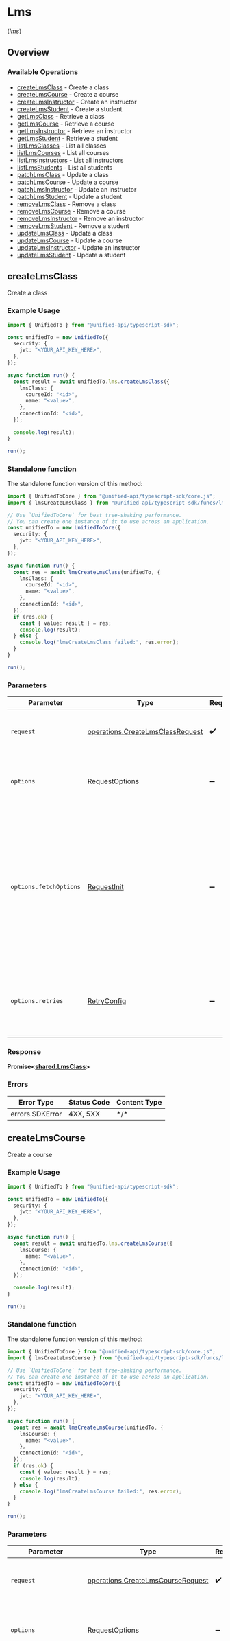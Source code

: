 # Lms
(*lms*)

## Overview

### Available Operations

* [createLmsClass](#createlmsclass) - Create a class
* [createLmsCourse](#createlmscourse) - Create a course
* [createLmsInstructor](#createlmsinstructor) - Create an instructor
* [createLmsStudent](#createlmsstudent) - Create a student
* [getLmsClass](#getlmsclass) - Retrieve a class
* [getLmsCourse](#getlmscourse) - Retrieve a course
* [getLmsInstructor](#getlmsinstructor) - Retrieve an instructor
* [getLmsStudent](#getlmsstudent) - Retrieve a student
* [listLmsClasses](#listlmsclasses) - List all classes
* [listLmsCourses](#listlmscourses) - List all courses
* [listLmsInstructors](#listlmsinstructors) - List all instructors
* [listLmsStudents](#listlmsstudents) - List all students
* [patchLmsClass](#patchlmsclass) - Update a class
* [patchLmsCourse](#patchlmscourse) - Update a course
* [patchLmsInstructor](#patchlmsinstructor) - Update an instructor
* [patchLmsStudent](#patchlmsstudent) - Update a student
* [removeLmsClass](#removelmsclass) - Remove a class
* [removeLmsCourse](#removelmscourse) - Remove a course
* [removeLmsInstructor](#removelmsinstructor) - Remove an instructor
* [removeLmsStudent](#removelmsstudent) - Remove a student
* [updateLmsClass](#updatelmsclass) - Update a class
* [updateLmsCourse](#updatelmscourse) - Update a course
* [updateLmsInstructor](#updatelmsinstructor) - Update an instructor
* [updateLmsStudent](#updatelmsstudent) - Update a student

## createLmsClass

Create a class

### Example Usage

<!-- UsageSnippet language="typescript" operationID="createLmsClass" method="post" path="/lms/{connection_id}/class" -->
```typescript
import { UnifiedTo } from "@unified-api/typescript-sdk";

const unifiedTo = new UnifiedTo({
  security: {
    jwt: "<YOUR_API_KEY_HERE>",
  },
});

async function run() {
  const result = await unifiedTo.lms.createLmsClass({
    lmsClass: {
      courseId: "<id>",
      name: "<value>",
    },
    connectionId: "<id>",
  });

  console.log(result);
}

run();
```

### Standalone function

The standalone function version of this method:

```typescript
import { UnifiedToCore } from "@unified-api/typescript-sdk/core.js";
import { lmsCreateLmsClass } from "@unified-api/typescript-sdk/funcs/lmsCreateLmsClass.js";

// Use `UnifiedToCore` for best tree-shaking performance.
// You can create one instance of it to use across an application.
const unifiedTo = new UnifiedToCore({
  security: {
    jwt: "<YOUR_API_KEY_HERE>",
  },
});

async function run() {
  const res = await lmsCreateLmsClass(unifiedTo, {
    lmsClass: {
      courseId: "<id>",
      name: "<value>",
    },
    connectionId: "<id>",
  });
  if (res.ok) {
    const { value: result } = res;
    console.log(result);
  } else {
    console.log("lmsCreateLmsClass failed:", res.error);
  }
}

run();
```

### Parameters

| Parameter                                                                                                                                                                      | Type                                                                                                                                                                           | Required                                                                                                                                                                       | Description                                                                                                                                                                    |
| ------------------------------------------------------------------------------------------------------------------------------------------------------------------------------ | ------------------------------------------------------------------------------------------------------------------------------------------------------------------------------ | ------------------------------------------------------------------------------------------------------------------------------------------------------------------------------ | ------------------------------------------------------------------------------------------------------------------------------------------------------------------------------ |
| `request`                                                                                                                                                                      | [operations.CreateLmsClassRequest](../../sdk/models/operations/createlmsclassrequest.md)                                                                                       | :heavy_check_mark:                                                                                                                                                             | The request object to use for the request.                                                                                                                                     |
| `options`                                                                                                                                                                      | RequestOptions                                                                                                                                                                 | :heavy_minus_sign:                                                                                                                                                             | Used to set various options for making HTTP requests.                                                                                                                          |
| `options.fetchOptions`                                                                                                                                                         | [RequestInit](https://developer.mozilla.org/en-US/docs/Web/API/Request/Request#options)                                                                                        | :heavy_minus_sign:                                                                                                                                                             | Options that are passed to the underlying HTTP request. This can be used to inject extra headers for examples. All `Request` options, except `method` and `body`, are allowed. |
| `options.retries`                                                                                                                                                              | [RetryConfig](../../lib/utils/retryconfig.md)                                                                                                                                  | :heavy_minus_sign:                                                                                                                                                             | Enables retrying HTTP requests under certain failure conditions.                                                                                                               |

### Response

**Promise\<[shared.LmsClass](../../sdk/models/shared/lmsclass.md)\>**

### Errors

| Error Type      | Status Code     | Content Type    |
| --------------- | --------------- | --------------- |
| errors.SDKError | 4XX, 5XX        | \*/\*           |

## createLmsCourse

Create a course

### Example Usage

<!-- UsageSnippet language="typescript" operationID="createLmsCourse" method="post" path="/lms/{connection_id}/course" -->
```typescript
import { UnifiedTo } from "@unified-api/typescript-sdk";

const unifiedTo = new UnifiedTo({
  security: {
    jwt: "<YOUR_API_KEY_HERE>",
  },
});

async function run() {
  const result = await unifiedTo.lms.createLmsCourse({
    lmsCourse: {
      name: "<value>",
    },
    connectionId: "<id>",
  });

  console.log(result);
}

run();
```

### Standalone function

The standalone function version of this method:

```typescript
import { UnifiedToCore } from "@unified-api/typescript-sdk/core.js";
import { lmsCreateLmsCourse } from "@unified-api/typescript-sdk/funcs/lmsCreateLmsCourse.js";

// Use `UnifiedToCore` for best tree-shaking performance.
// You can create one instance of it to use across an application.
const unifiedTo = new UnifiedToCore({
  security: {
    jwt: "<YOUR_API_KEY_HERE>",
  },
});

async function run() {
  const res = await lmsCreateLmsCourse(unifiedTo, {
    lmsCourse: {
      name: "<value>",
    },
    connectionId: "<id>",
  });
  if (res.ok) {
    const { value: result } = res;
    console.log(result);
  } else {
    console.log("lmsCreateLmsCourse failed:", res.error);
  }
}

run();
```

### Parameters

| Parameter                                                                                                                                                                      | Type                                                                                                                                                                           | Required                                                                                                                                                                       | Description                                                                                                                                                                    |
| ------------------------------------------------------------------------------------------------------------------------------------------------------------------------------ | ------------------------------------------------------------------------------------------------------------------------------------------------------------------------------ | ------------------------------------------------------------------------------------------------------------------------------------------------------------------------------ | ------------------------------------------------------------------------------------------------------------------------------------------------------------------------------ |
| `request`                                                                                                                                                                      | [operations.CreateLmsCourseRequest](../../sdk/models/operations/createlmscourserequest.md)                                                                                     | :heavy_check_mark:                                                                                                                                                             | The request object to use for the request.                                                                                                                                     |
| `options`                                                                                                                                                                      | RequestOptions                                                                                                                                                                 | :heavy_minus_sign:                                                                                                                                                             | Used to set various options for making HTTP requests.                                                                                                                          |
| `options.fetchOptions`                                                                                                                                                         | [RequestInit](https://developer.mozilla.org/en-US/docs/Web/API/Request/Request#options)                                                                                        | :heavy_minus_sign:                                                                                                                                                             | Options that are passed to the underlying HTTP request. This can be used to inject extra headers for examples. All `Request` options, except `method` and `body`, are allowed. |
| `options.retries`                                                                                                                                                              | [RetryConfig](../../lib/utils/retryconfig.md)                                                                                                                                  | :heavy_minus_sign:                                                                                                                                                             | Enables retrying HTTP requests under certain failure conditions.                                                                                                               |

### Response

**Promise\<[shared.LmsCourse](../../sdk/models/shared/lmscourse.md)\>**

### Errors

| Error Type      | Status Code     | Content Type    |
| --------------- | --------------- | --------------- |
| errors.SDKError | 4XX, 5XX        | \*/\*           |

## createLmsInstructor

Create an instructor

### Example Usage

<!-- UsageSnippet language="typescript" operationID="createLmsInstructor" method="post" path="/lms/{connection_id}/instructor" -->
```typescript
import { UnifiedTo } from "@unified-api/typescript-sdk";

const unifiedTo = new UnifiedTo({
  security: {
    jwt: "<YOUR_API_KEY_HERE>",
  },
});

async function run() {
  const result = await unifiedTo.lms.createLmsInstructor({
    lmsInstructor: {},
    connectionId: "<id>",
  });

  console.log(result);
}

run();
```

### Standalone function

The standalone function version of this method:

```typescript
import { UnifiedToCore } from "@unified-api/typescript-sdk/core.js";
import { lmsCreateLmsInstructor } from "@unified-api/typescript-sdk/funcs/lmsCreateLmsInstructor.js";

// Use `UnifiedToCore` for best tree-shaking performance.
// You can create one instance of it to use across an application.
const unifiedTo = new UnifiedToCore({
  security: {
    jwt: "<YOUR_API_KEY_HERE>",
  },
});

async function run() {
  const res = await lmsCreateLmsInstructor(unifiedTo, {
    lmsInstructor: {},
    connectionId: "<id>",
  });
  if (res.ok) {
    const { value: result } = res;
    console.log(result);
  } else {
    console.log("lmsCreateLmsInstructor failed:", res.error);
  }
}

run();
```

### Parameters

| Parameter                                                                                                                                                                      | Type                                                                                                                                                                           | Required                                                                                                                                                                       | Description                                                                                                                                                                    |
| ------------------------------------------------------------------------------------------------------------------------------------------------------------------------------ | ------------------------------------------------------------------------------------------------------------------------------------------------------------------------------ | ------------------------------------------------------------------------------------------------------------------------------------------------------------------------------ | ------------------------------------------------------------------------------------------------------------------------------------------------------------------------------ |
| `request`                                                                                                                                                                      | [operations.CreateLmsInstructorRequest](../../sdk/models/operations/createlmsinstructorrequest.md)                                                                             | :heavy_check_mark:                                                                                                                                                             | The request object to use for the request.                                                                                                                                     |
| `options`                                                                                                                                                                      | RequestOptions                                                                                                                                                                 | :heavy_minus_sign:                                                                                                                                                             | Used to set various options for making HTTP requests.                                                                                                                          |
| `options.fetchOptions`                                                                                                                                                         | [RequestInit](https://developer.mozilla.org/en-US/docs/Web/API/Request/Request#options)                                                                                        | :heavy_minus_sign:                                                                                                                                                             | Options that are passed to the underlying HTTP request. This can be used to inject extra headers for examples. All `Request` options, except `method` and `body`, are allowed. |
| `options.retries`                                                                                                                                                              | [RetryConfig](../../lib/utils/retryconfig.md)                                                                                                                                  | :heavy_minus_sign:                                                                                                                                                             | Enables retrying HTTP requests under certain failure conditions.                                                                                                               |

### Response

**Promise\<[shared.LmsInstructor](../../sdk/models/shared/lmsinstructor.md)\>**

### Errors

| Error Type      | Status Code     | Content Type    |
| --------------- | --------------- | --------------- |
| errors.SDKError | 4XX, 5XX        | \*/\*           |

## createLmsStudent

Create a student

### Example Usage

<!-- UsageSnippet language="typescript" operationID="createLmsStudent" method="post" path="/lms/{connection_id}/student" -->
```typescript
import { UnifiedTo } from "@unified-api/typescript-sdk";

const unifiedTo = new UnifiedTo({
  security: {
    jwt: "<YOUR_API_KEY_HERE>",
  },
});

async function run() {
  const result = await unifiedTo.lms.createLmsStudent({
    lmsStudent: {},
    connectionId: "<id>",
  });

  console.log(result);
}

run();
```

### Standalone function

The standalone function version of this method:

```typescript
import { UnifiedToCore } from "@unified-api/typescript-sdk/core.js";
import { lmsCreateLmsStudent } from "@unified-api/typescript-sdk/funcs/lmsCreateLmsStudent.js";

// Use `UnifiedToCore` for best tree-shaking performance.
// You can create one instance of it to use across an application.
const unifiedTo = new UnifiedToCore({
  security: {
    jwt: "<YOUR_API_KEY_HERE>",
  },
});

async function run() {
  const res = await lmsCreateLmsStudent(unifiedTo, {
    lmsStudent: {},
    connectionId: "<id>",
  });
  if (res.ok) {
    const { value: result } = res;
    console.log(result);
  } else {
    console.log("lmsCreateLmsStudent failed:", res.error);
  }
}

run();
```

### Parameters

| Parameter                                                                                                                                                                      | Type                                                                                                                                                                           | Required                                                                                                                                                                       | Description                                                                                                                                                                    |
| ------------------------------------------------------------------------------------------------------------------------------------------------------------------------------ | ------------------------------------------------------------------------------------------------------------------------------------------------------------------------------ | ------------------------------------------------------------------------------------------------------------------------------------------------------------------------------ | ------------------------------------------------------------------------------------------------------------------------------------------------------------------------------ |
| `request`                                                                                                                                                                      | [operations.CreateLmsStudentRequest](../../sdk/models/operations/createlmsstudentrequest.md)                                                                                   | :heavy_check_mark:                                                                                                                                                             | The request object to use for the request.                                                                                                                                     |
| `options`                                                                                                                                                                      | RequestOptions                                                                                                                                                                 | :heavy_minus_sign:                                                                                                                                                             | Used to set various options for making HTTP requests.                                                                                                                          |
| `options.fetchOptions`                                                                                                                                                         | [RequestInit](https://developer.mozilla.org/en-US/docs/Web/API/Request/Request#options)                                                                                        | :heavy_minus_sign:                                                                                                                                                             | Options that are passed to the underlying HTTP request. This can be used to inject extra headers for examples. All `Request` options, except `method` and `body`, are allowed. |
| `options.retries`                                                                                                                                                              | [RetryConfig](../../lib/utils/retryconfig.md)                                                                                                                                  | :heavy_minus_sign:                                                                                                                                                             | Enables retrying HTTP requests under certain failure conditions.                                                                                                               |

### Response

**Promise\<[shared.LmsStudent](../../sdk/models/shared/lmsstudent.md)\>**

### Errors

| Error Type      | Status Code     | Content Type    |
| --------------- | --------------- | --------------- |
| errors.SDKError | 4XX, 5XX        | \*/\*           |

## getLmsClass

Retrieve a class

### Example Usage

<!-- UsageSnippet language="typescript" operationID="getLmsClass" method="get" path="/lms/{connection_id}/class/{id}" -->
```typescript
import { UnifiedTo } from "@unified-api/typescript-sdk";

const unifiedTo = new UnifiedTo({
  security: {
    jwt: "<YOUR_API_KEY_HERE>",
  },
});

async function run() {
  const result = await unifiedTo.lms.getLmsClass({
    connectionId: "<id>",
    id: "<id>",
  });

  console.log(result);
}

run();
```

### Standalone function

The standalone function version of this method:

```typescript
import { UnifiedToCore } from "@unified-api/typescript-sdk/core.js";
import { lmsGetLmsClass } from "@unified-api/typescript-sdk/funcs/lmsGetLmsClass.js";

// Use `UnifiedToCore` for best tree-shaking performance.
// You can create one instance of it to use across an application.
const unifiedTo = new UnifiedToCore({
  security: {
    jwt: "<YOUR_API_KEY_HERE>",
  },
});

async function run() {
  const res = await lmsGetLmsClass(unifiedTo, {
    connectionId: "<id>",
    id: "<id>",
  });
  if (res.ok) {
    const { value: result } = res;
    console.log(result);
  } else {
    console.log("lmsGetLmsClass failed:", res.error);
  }
}

run();
```

### Parameters

| Parameter                                                                                                                                                                      | Type                                                                                                                                                                           | Required                                                                                                                                                                       | Description                                                                                                                                                                    |
| ------------------------------------------------------------------------------------------------------------------------------------------------------------------------------ | ------------------------------------------------------------------------------------------------------------------------------------------------------------------------------ | ------------------------------------------------------------------------------------------------------------------------------------------------------------------------------ | ------------------------------------------------------------------------------------------------------------------------------------------------------------------------------ |
| `request`                                                                                                                                                                      | [operations.GetLmsClassRequest](../../sdk/models/operations/getlmsclassrequest.md)                                                                                             | :heavy_check_mark:                                                                                                                                                             | The request object to use for the request.                                                                                                                                     |
| `options`                                                                                                                                                                      | RequestOptions                                                                                                                                                                 | :heavy_minus_sign:                                                                                                                                                             | Used to set various options for making HTTP requests.                                                                                                                          |
| `options.fetchOptions`                                                                                                                                                         | [RequestInit](https://developer.mozilla.org/en-US/docs/Web/API/Request/Request#options)                                                                                        | :heavy_minus_sign:                                                                                                                                                             | Options that are passed to the underlying HTTP request. This can be used to inject extra headers for examples. All `Request` options, except `method` and `body`, are allowed. |
| `options.retries`                                                                                                                                                              | [RetryConfig](../../lib/utils/retryconfig.md)                                                                                                                                  | :heavy_minus_sign:                                                                                                                                                             | Enables retrying HTTP requests under certain failure conditions.                                                                                                               |

### Response

**Promise\<[shared.LmsClass](../../sdk/models/shared/lmsclass.md)\>**

### Errors

| Error Type      | Status Code     | Content Type    |
| --------------- | --------------- | --------------- |
| errors.SDKError | 4XX, 5XX        | \*/\*           |

## getLmsCourse

Retrieve a course

### Example Usage

<!-- UsageSnippet language="typescript" operationID="getLmsCourse" method="get" path="/lms/{connection_id}/course/{id}" -->
```typescript
import { UnifiedTo } from "@unified-api/typescript-sdk";

const unifiedTo = new UnifiedTo({
  security: {
    jwt: "<YOUR_API_KEY_HERE>",
  },
});

async function run() {
  const result = await unifiedTo.lms.getLmsCourse({
    connectionId: "<id>",
    id: "<id>",
  });

  console.log(result);
}

run();
```

### Standalone function

The standalone function version of this method:

```typescript
import { UnifiedToCore } from "@unified-api/typescript-sdk/core.js";
import { lmsGetLmsCourse } from "@unified-api/typescript-sdk/funcs/lmsGetLmsCourse.js";

// Use `UnifiedToCore` for best tree-shaking performance.
// You can create one instance of it to use across an application.
const unifiedTo = new UnifiedToCore({
  security: {
    jwt: "<YOUR_API_KEY_HERE>",
  },
});

async function run() {
  const res = await lmsGetLmsCourse(unifiedTo, {
    connectionId: "<id>",
    id: "<id>",
  });
  if (res.ok) {
    const { value: result } = res;
    console.log(result);
  } else {
    console.log("lmsGetLmsCourse failed:", res.error);
  }
}

run();
```

### Parameters

| Parameter                                                                                                                                                                      | Type                                                                                                                                                                           | Required                                                                                                                                                                       | Description                                                                                                                                                                    |
| ------------------------------------------------------------------------------------------------------------------------------------------------------------------------------ | ------------------------------------------------------------------------------------------------------------------------------------------------------------------------------ | ------------------------------------------------------------------------------------------------------------------------------------------------------------------------------ | ------------------------------------------------------------------------------------------------------------------------------------------------------------------------------ |
| `request`                                                                                                                                                                      | [operations.GetLmsCourseRequest](../../sdk/models/operations/getlmscourserequest.md)                                                                                           | :heavy_check_mark:                                                                                                                                                             | The request object to use for the request.                                                                                                                                     |
| `options`                                                                                                                                                                      | RequestOptions                                                                                                                                                                 | :heavy_minus_sign:                                                                                                                                                             | Used to set various options for making HTTP requests.                                                                                                                          |
| `options.fetchOptions`                                                                                                                                                         | [RequestInit](https://developer.mozilla.org/en-US/docs/Web/API/Request/Request#options)                                                                                        | :heavy_minus_sign:                                                                                                                                                             | Options that are passed to the underlying HTTP request. This can be used to inject extra headers for examples. All `Request` options, except `method` and `body`, are allowed. |
| `options.retries`                                                                                                                                                              | [RetryConfig](../../lib/utils/retryconfig.md)                                                                                                                                  | :heavy_minus_sign:                                                                                                                                                             | Enables retrying HTTP requests under certain failure conditions.                                                                                                               |

### Response

**Promise\<[shared.LmsCourse](../../sdk/models/shared/lmscourse.md)\>**

### Errors

| Error Type      | Status Code     | Content Type    |
| --------------- | --------------- | --------------- |
| errors.SDKError | 4XX, 5XX        | \*/\*           |

## getLmsInstructor

Retrieve an instructor

### Example Usage

<!-- UsageSnippet language="typescript" operationID="getLmsInstructor" method="get" path="/lms/{connection_id}/instructor/{id}" -->
```typescript
import { UnifiedTo } from "@unified-api/typescript-sdk";

const unifiedTo = new UnifiedTo({
  security: {
    jwt: "<YOUR_API_KEY_HERE>",
  },
});

async function run() {
  const result = await unifiedTo.lms.getLmsInstructor({
    connectionId: "<id>",
    id: "<id>",
  });

  console.log(result);
}

run();
```

### Standalone function

The standalone function version of this method:

```typescript
import { UnifiedToCore } from "@unified-api/typescript-sdk/core.js";
import { lmsGetLmsInstructor } from "@unified-api/typescript-sdk/funcs/lmsGetLmsInstructor.js";

// Use `UnifiedToCore` for best tree-shaking performance.
// You can create one instance of it to use across an application.
const unifiedTo = new UnifiedToCore({
  security: {
    jwt: "<YOUR_API_KEY_HERE>",
  },
});

async function run() {
  const res = await lmsGetLmsInstructor(unifiedTo, {
    connectionId: "<id>",
    id: "<id>",
  });
  if (res.ok) {
    const { value: result } = res;
    console.log(result);
  } else {
    console.log("lmsGetLmsInstructor failed:", res.error);
  }
}

run();
```

### Parameters

| Parameter                                                                                                                                                                      | Type                                                                                                                                                                           | Required                                                                                                                                                                       | Description                                                                                                                                                                    |
| ------------------------------------------------------------------------------------------------------------------------------------------------------------------------------ | ------------------------------------------------------------------------------------------------------------------------------------------------------------------------------ | ------------------------------------------------------------------------------------------------------------------------------------------------------------------------------ | ------------------------------------------------------------------------------------------------------------------------------------------------------------------------------ |
| `request`                                                                                                                                                                      | [operations.GetLmsInstructorRequest](../../sdk/models/operations/getlmsinstructorrequest.md)                                                                                   | :heavy_check_mark:                                                                                                                                                             | The request object to use for the request.                                                                                                                                     |
| `options`                                                                                                                                                                      | RequestOptions                                                                                                                                                                 | :heavy_minus_sign:                                                                                                                                                             | Used to set various options for making HTTP requests.                                                                                                                          |
| `options.fetchOptions`                                                                                                                                                         | [RequestInit](https://developer.mozilla.org/en-US/docs/Web/API/Request/Request#options)                                                                                        | :heavy_minus_sign:                                                                                                                                                             | Options that are passed to the underlying HTTP request. This can be used to inject extra headers for examples. All `Request` options, except `method` and `body`, are allowed. |
| `options.retries`                                                                                                                                                              | [RetryConfig](../../lib/utils/retryconfig.md)                                                                                                                                  | :heavy_minus_sign:                                                                                                                                                             | Enables retrying HTTP requests under certain failure conditions.                                                                                                               |

### Response

**Promise\<[shared.LmsInstructor](../../sdk/models/shared/lmsinstructor.md)\>**

### Errors

| Error Type      | Status Code     | Content Type    |
| --------------- | --------------- | --------------- |
| errors.SDKError | 4XX, 5XX        | \*/\*           |

## getLmsStudent

Retrieve a student

### Example Usage

<!-- UsageSnippet language="typescript" operationID="getLmsStudent" method="get" path="/lms/{connection_id}/student/{id}" -->
```typescript
import { UnifiedTo } from "@unified-api/typescript-sdk";

const unifiedTo = new UnifiedTo({
  security: {
    jwt: "<YOUR_API_KEY_HERE>",
  },
});

async function run() {
  const result = await unifiedTo.lms.getLmsStudent({
    connectionId: "<id>",
    id: "<id>",
  });

  console.log(result);
}

run();
```

### Standalone function

The standalone function version of this method:

```typescript
import { UnifiedToCore } from "@unified-api/typescript-sdk/core.js";
import { lmsGetLmsStudent } from "@unified-api/typescript-sdk/funcs/lmsGetLmsStudent.js";

// Use `UnifiedToCore` for best tree-shaking performance.
// You can create one instance of it to use across an application.
const unifiedTo = new UnifiedToCore({
  security: {
    jwt: "<YOUR_API_KEY_HERE>",
  },
});

async function run() {
  const res = await lmsGetLmsStudent(unifiedTo, {
    connectionId: "<id>",
    id: "<id>",
  });
  if (res.ok) {
    const { value: result } = res;
    console.log(result);
  } else {
    console.log("lmsGetLmsStudent failed:", res.error);
  }
}

run();
```

### Parameters

| Parameter                                                                                                                                                                      | Type                                                                                                                                                                           | Required                                                                                                                                                                       | Description                                                                                                                                                                    |
| ------------------------------------------------------------------------------------------------------------------------------------------------------------------------------ | ------------------------------------------------------------------------------------------------------------------------------------------------------------------------------ | ------------------------------------------------------------------------------------------------------------------------------------------------------------------------------ | ------------------------------------------------------------------------------------------------------------------------------------------------------------------------------ |
| `request`                                                                                                                                                                      | [operations.GetLmsStudentRequest](../../sdk/models/operations/getlmsstudentrequest.md)                                                                                         | :heavy_check_mark:                                                                                                                                                             | The request object to use for the request.                                                                                                                                     |
| `options`                                                                                                                                                                      | RequestOptions                                                                                                                                                                 | :heavy_minus_sign:                                                                                                                                                             | Used to set various options for making HTTP requests.                                                                                                                          |
| `options.fetchOptions`                                                                                                                                                         | [RequestInit](https://developer.mozilla.org/en-US/docs/Web/API/Request/Request#options)                                                                                        | :heavy_minus_sign:                                                                                                                                                             | Options that are passed to the underlying HTTP request. This can be used to inject extra headers for examples. All `Request` options, except `method` and `body`, are allowed. |
| `options.retries`                                                                                                                                                              | [RetryConfig](../../lib/utils/retryconfig.md)                                                                                                                                  | :heavy_minus_sign:                                                                                                                                                             | Enables retrying HTTP requests under certain failure conditions.                                                                                                               |

### Response

**Promise\<[shared.LmsStudent](../../sdk/models/shared/lmsstudent.md)\>**

### Errors

| Error Type      | Status Code     | Content Type    |
| --------------- | --------------- | --------------- |
| errors.SDKError | 4XX, 5XX        | \*/\*           |

## listLmsClasses

List all classes

### Example Usage

<!-- UsageSnippet language="typescript" operationID="listLmsClasses" method="get" path="/lms/{connection_id}/class" -->
```typescript
import { UnifiedTo } from "@unified-api/typescript-sdk";

const unifiedTo = new UnifiedTo({
  security: {
    jwt: "<YOUR_API_KEY_HERE>",
  },
});

async function run() {
  const result = await unifiedTo.lms.listLmsClasses({
    connectionId: "<id>",
  });

  console.log(result);
}

run();
```

### Standalone function

The standalone function version of this method:

```typescript
import { UnifiedToCore } from "@unified-api/typescript-sdk/core.js";
import { lmsListLmsClasses } from "@unified-api/typescript-sdk/funcs/lmsListLmsClasses.js";

// Use `UnifiedToCore` for best tree-shaking performance.
// You can create one instance of it to use across an application.
const unifiedTo = new UnifiedToCore({
  security: {
    jwt: "<YOUR_API_KEY_HERE>",
  },
});

async function run() {
  const res = await lmsListLmsClasses(unifiedTo, {
    connectionId: "<id>",
  });
  if (res.ok) {
    const { value: result } = res;
    console.log(result);
  } else {
    console.log("lmsListLmsClasses failed:", res.error);
  }
}

run();
```

### Parameters

| Parameter                                                                                                                                                                      | Type                                                                                                                                                                           | Required                                                                                                                                                                       | Description                                                                                                                                                                    |
| ------------------------------------------------------------------------------------------------------------------------------------------------------------------------------ | ------------------------------------------------------------------------------------------------------------------------------------------------------------------------------ | ------------------------------------------------------------------------------------------------------------------------------------------------------------------------------ | ------------------------------------------------------------------------------------------------------------------------------------------------------------------------------ |
| `request`                                                                                                                                                                      | [operations.ListLmsClassesRequest](../../sdk/models/operations/listlmsclassesrequest.md)                                                                                       | :heavy_check_mark:                                                                                                                                                             | The request object to use for the request.                                                                                                                                     |
| `options`                                                                                                                                                                      | RequestOptions                                                                                                                                                                 | :heavy_minus_sign:                                                                                                                                                             | Used to set various options for making HTTP requests.                                                                                                                          |
| `options.fetchOptions`                                                                                                                                                         | [RequestInit](https://developer.mozilla.org/en-US/docs/Web/API/Request/Request#options)                                                                                        | :heavy_minus_sign:                                                                                                                                                             | Options that are passed to the underlying HTTP request. This can be used to inject extra headers for examples. All `Request` options, except `method` and `body`, are allowed. |
| `options.retries`                                                                                                                                                              | [RetryConfig](../../lib/utils/retryconfig.md)                                                                                                                                  | :heavy_minus_sign:                                                                                                                                                             | Enables retrying HTTP requests under certain failure conditions.                                                                                                               |

### Response

**Promise\<[shared.LmsClass[]](../../models/.md)\>**

### Errors

| Error Type      | Status Code     | Content Type    |
| --------------- | --------------- | --------------- |
| errors.SDKError | 4XX, 5XX        | \*/\*           |

## listLmsCourses

List all courses

### Example Usage

<!-- UsageSnippet language="typescript" operationID="listLmsCourses" method="get" path="/lms/{connection_id}/course" -->
```typescript
import { UnifiedTo } from "@unified-api/typescript-sdk";

const unifiedTo = new UnifiedTo({
  security: {
    jwt: "<YOUR_API_KEY_HERE>",
  },
});

async function run() {
  const result = await unifiedTo.lms.listLmsCourses({
    connectionId: "<id>",
  });

  console.log(result);
}

run();
```

### Standalone function

The standalone function version of this method:

```typescript
import { UnifiedToCore } from "@unified-api/typescript-sdk/core.js";
import { lmsListLmsCourses } from "@unified-api/typescript-sdk/funcs/lmsListLmsCourses.js";

// Use `UnifiedToCore` for best tree-shaking performance.
// You can create one instance of it to use across an application.
const unifiedTo = new UnifiedToCore({
  security: {
    jwt: "<YOUR_API_KEY_HERE>",
  },
});

async function run() {
  const res = await lmsListLmsCourses(unifiedTo, {
    connectionId: "<id>",
  });
  if (res.ok) {
    const { value: result } = res;
    console.log(result);
  } else {
    console.log("lmsListLmsCourses failed:", res.error);
  }
}

run();
```

### Parameters

| Parameter                                                                                                                                                                      | Type                                                                                                                                                                           | Required                                                                                                                                                                       | Description                                                                                                                                                                    |
| ------------------------------------------------------------------------------------------------------------------------------------------------------------------------------ | ------------------------------------------------------------------------------------------------------------------------------------------------------------------------------ | ------------------------------------------------------------------------------------------------------------------------------------------------------------------------------ | ------------------------------------------------------------------------------------------------------------------------------------------------------------------------------ |
| `request`                                                                                                                                                                      | [operations.ListLmsCoursesRequest](../../sdk/models/operations/listlmscoursesrequest.md)                                                                                       | :heavy_check_mark:                                                                                                                                                             | The request object to use for the request.                                                                                                                                     |
| `options`                                                                                                                                                                      | RequestOptions                                                                                                                                                                 | :heavy_minus_sign:                                                                                                                                                             | Used to set various options for making HTTP requests.                                                                                                                          |
| `options.fetchOptions`                                                                                                                                                         | [RequestInit](https://developer.mozilla.org/en-US/docs/Web/API/Request/Request#options)                                                                                        | :heavy_minus_sign:                                                                                                                                                             | Options that are passed to the underlying HTTP request. This can be used to inject extra headers for examples. All `Request` options, except `method` and `body`, are allowed. |
| `options.retries`                                                                                                                                                              | [RetryConfig](../../lib/utils/retryconfig.md)                                                                                                                                  | :heavy_minus_sign:                                                                                                                                                             | Enables retrying HTTP requests under certain failure conditions.                                                                                                               |

### Response

**Promise\<[shared.LmsCourse[]](../../models/.md)\>**

### Errors

| Error Type      | Status Code     | Content Type    |
| --------------- | --------------- | --------------- |
| errors.SDKError | 4XX, 5XX        | \*/\*           |

## listLmsInstructors

List all instructors

### Example Usage

<!-- UsageSnippet language="typescript" operationID="listLmsInstructors" method="get" path="/lms/{connection_id}/instructor" -->
```typescript
import { UnifiedTo } from "@unified-api/typescript-sdk";

const unifiedTo = new UnifiedTo({
  security: {
    jwt: "<YOUR_API_KEY_HERE>",
  },
});

async function run() {
  const result = await unifiedTo.lms.listLmsInstructors({
    connectionId: "<id>",
  });

  console.log(result);
}

run();
```

### Standalone function

The standalone function version of this method:

```typescript
import { UnifiedToCore } from "@unified-api/typescript-sdk/core.js";
import { lmsListLmsInstructors } from "@unified-api/typescript-sdk/funcs/lmsListLmsInstructors.js";

// Use `UnifiedToCore` for best tree-shaking performance.
// You can create one instance of it to use across an application.
const unifiedTo = new UnifiedToCore({
  security: {
    jwt: "<YOUR_API_KEY_HERE>",
  },
});

async function run() {
  const res = await lmsListLmsInstructors(unifiedTo, {
    connectionId: "<id>",
  });
  if (res.ok) {
    const { value: result } = res;
    console.log(result);
  } else {
    console.log("lmsListLmsInstructors failed:", res.error);
  }
}

run();
```

### Parameters

| Parameter                                                                                                                                                                      | Type                                                                                                                                                                           | Required                                                                                                                                                                       | Description                                                                                                                                                                    |
| ------------------------------------------------------------------------------------------------------------------------------------------------------------------------------ | ------------------------------------------------------------------------------------------------------------------------------------------------------------------------------ | ------------------------------------------------------------------------------------------------------------------------------------------------------------------------------ | ------------------------------------------------------------------------------------------------------------------------------------------------------------------------------ |
| `request`                                                                                                                                                                      | [operations.ListLmsInstructorsRequest](../../sdk/models/operations/listlmsinstructorsrequest.md)                                                                               | :heavy_check_mark:                                                                                                                                                             | The request object to use for the request.                                                                                                                                     |
| `options`                                                                                                                                                                      | RequestOptions                                                                                                                                                                 | :heavy_minus_sign:                                                                                                                                                             | Used to set various options for making HTTP requests.                                                                                                                          |
| `options.fetchOptions`                                                                                                                                                         | [RequestInit](https://developer.mozilla.org/en-US/docs/Web/API/Request/Request#options)                                                                                        | :heavy_minus_sign:                                                                                                                                                             | Options that are passed to the underlying HTTP request. This can be used to inject extra headers for examples. All `Request` options, except `method` and `body`, are allowed. |
| `options.retries`                                                                                                                                                              | [RetryConfig](../../lib/utils/retryconfig.md)                                                                                                                                  | :heavy_minus_sign:                                                                                                                                                             | Enables retrying HTTP requests under certain failure conditions.                                                                                                               |

### Response

**Promise\<[shared.LmsInstructor[]](../../models/.md)\>**

### Errors

| Error Type      | Status Code     | Content Type    |
| --------------- | --------------- | --------------- |
| errors.SDKError | 4XX, 5XX        | \*/\*           |

## listLmsStudents

List all students

### Example Usage

<!-- UsageSnippet language="typescript" operationID="listLmsStudents" method="get" path="/lms/{connection_id}/student" -->
```typescript
import { UnifiedTo } from "@unified-api/typescript-sdk";

const unifiedTo = new UnifiedTo({
  security: {
    jwt: "<YOUR_API_KEY_HERE>",
  },
});

async function run() {
  const result = await unifiedTo.lms.listLmsStudents({
    connectionId: "<id>",
  });

  console.log(result);
}

run();
```

### Standalone function

The standalone function version of this method:

```typescript
import { UnifiedToCore } from "@unified-api/typescript-sdk/core.js";
import { lmsListLmsStudents } from "@unified-api/typescript-sdk/funcs/lmsListLmsStudents.js";

// Use `UnifiedToCore` for best tree-shaking performance.
// You can create one instance of it to use across an application.
const unifiedTo = new UnifiedToCore({
  security: {
    jwt: "<YOUR_API_KEY_HERE>",
  },
});

async function run() {
  const res = await lmsListLmsStudents(unifiedTo, {
    connectionId: "<id>",
  });
  if (res.ok) {
    const { value: result } = res;
    console.log(result);
  } else {
    console.log("lmsListLmsStudents failed:", res.error);
  }
}

run();
```

### Parameters

| Parameter                                                                                                                                                                      | Type                                                                                                                                                                           | Required                                                                                                                                                                       | Description                                                                                                                                                                    |
| ------------------------------------------------------------------------------------------------------------------------------------------------------------------------------ | ------------------------------------------------------------------------------------------------------------------------------------------------------------------------------ | ------------------------------------------------------------------------------------------------------------------------------------------------------------------------------ | ------------------------------------------------------------------------------------------------------------------------------------------------------------------------------ |
| `request`                                                                                                                                                                      | [operations.ListLmsStudentsRequest](../../sdk/models/operations/listlmsstudentsrequest.md)                                                                                     | :heavy_check_mark:                                                                                                                                                             | The request object to use for the request.                                                                                                                                     |
| `options`                                                                                                                                                                      | RequestOptions                                                                                                                                                                 | :heavy_minus_sign:                                                                                                                                                             | Used to set various options for making HTTP requests.                                                                                                                          |
| `options.fetchOptions`                                                                                                                                                         | [RequestInit](https://developer.mozilla.org/en-US/docs/Web/API/Request/Request#options)                                                                                        | :heavy_minus_sign:                                                                                                                                                             | Options that are passed to the underlying HTTP request. This can be used to inject extra headers for examples. All `Request` options, except `method` and `body`, are allowed. |
| `options.retries`                                                                                                                                                              | [RetryConfig](../../lib/utils/retryconfig.md)                                                                                                                                  | :heavy_minus_sign:                                                                                                                                                             | Enables retrying HTTP requests under certain failure conditions.                                                                                                               |

### Response

**Promise\<[shared.LmsStudent[]](../../models/.md)\>**

### Errors

| Error Type      | Status Code     | Content Type    |
| --------------- | --------------- | --------------- |
| errors.SDKError | 4XX, 5XX        | \*/\*           |

## patchLmsClass

Update a class

### Example Usage

<!-- UsageSnippet language="typescript" operationID="patchLmsClass" method="patch" path="/lms/{connection_id}/class/{id}" -->
```typescript
import { UnifiedTo } from "@unified-api/typescript-sdk";

const unifiedTo = new UnifiedTo({
  security: {
    jwt: "<YOUR_API_KEY_HERE>",
  },
});

async function run() {
  const result = await unifiedTo.lms.patchLmsClass({
    lmsClass: {
      courseId: "<id>",
      name: "<value>",
    },
    connectionId: "<id>",
    id: "<id>",
  });

  console.log(result);
}

run();
```

### Standalone function

The standalone function version of this method:

```typescript
import { UnifiedToCore } from "@unified-api/typescript-sdk/core.js";
import { lmsPatchLmsClass } from "@unified-api/typescript-sdk/funcs/lmsPatchLmsClass.js";

// Use `UnifiedToCore` for best tree-shaking performance.
// You can create one instance of it to use across an application.
const unifiedTo = new UnifiedToCore({
  security: {
    jwt: "<YOUR_API_KEY_HERE>",
  },
});

async function run() {
  const res = await lmsPatchLmsClass(unifiedTo, {
    lmsClass: {
      courseId: "<id>",
      name: "<value>",
    },
    connectionId: "<id>",
    id: "<id>",
  });
  if (res.ok) {
    const { value: result } = res;
    console.log(result);
  } else {
    console.log("lmsPatchLmsClass failed:", res.error);
  }
}

run();
```

### Parameters

| Parameter                                                                                                                                                                      | Type                                                                                                                                                                           | Required                                                                                                                                                                       | Description                                                                                                                                                                    |
| ------------------------------------------------------------------------------------------------------------------------------------------------------------------------------ | ------------------------------------------------------------------------------------------------------------------------------------------------------------------------------ | ------------------------------------------------------------------------------------------------------------------------------------------------------------------------------ | ------------------------------------------------------------------------------------------------------------------------------------------------------------------------------ |
| `request`                                                                                                                                                                      | [operations.PatchLmsClassRequest](../../sdk/models/operations/patchlmsclassrequest.md)                                                                                         | :heavy_check_mark:                                                                                                                                                             | The request object to use for the request.                                                                                                                                     |
| `options`                                                                                                                                                                      | RequestOptions                                                                                                                                                                 | :heavy_minus_sign:                                                                                                                                                             | Used to set various options for making HTTP requests.                                                                                                                          |
| `options.fetchOptions`                                                                                                                                                         | [RequestInit](https://developer.mozilla.org/en-US/docs/Web/API/Request/Request#options)                                                                                        | :heavy_minus_sign:                                                                                                                                                             | Options that are passed to the underlying HTTP request. This can be used to inject extra headers for examples. All `Request` options, except `method` and `body`, are allowed. |
| `options.retries`                                                                                                                                                              | [RetryConfig](../../lib/utils/retryconfig.md)                                                                                                                                  | :heavy_minus_sign:                                                                                                                                                             | Enables retrying HTTP requests under certain failure conditions.                                                                                                               |

### Response

**Promise\<[shared.LmsClass](../../sdk/models/shared/lmsclass.md)\>**

### Errors

| Error Type      | Status Code     | Content Type    |
| --------------- | --------------- | --------------- |
| errors.SDKError | 4XX, 5XX        | \*/\*           |

## patchLmsCourse

Update a course

### Example Usage

<!-- UsageSnippet language="typescript" operationID="patchLmsCourse" method="patch" path="/lms/{connection_id}/course/{id}" -->
```typescript
import { UnifiedTo } from "@unified-api/typescript-sdk";

const unifiedTo = new UnifiedTo({
  security: {
    jwt: "<YOUR_API_KEY_HERE>",
  },
});

async function run() {
  const result = await unifiedTo.lms.patchLmsCourse({
    lmsCourse: {
      name: "<value>",
    },
    connectionId: "<id>",
    id: "<id>",
  });

  console.log(result);
}

run();
```

### Standalone function

The standalone function version of this method:

```typescript
import { UnifiedToCore } from "@unified-api/typescript-sdk/core.js";
import { lmsPatchLmsCourse } from "@unified-api/typescript-sdk/funcs/lmsPatchLmsCourse.js";

// Use `UnifiedToCore` for best tree-shaking performance.
// You can create one instance of it to use across an application.
const unifiedTo = new UnifiedToCore({
  security: {
    jwt: "<YOUR_API_KEY_HERE>",
  },
});

async function run() {
  const res = await lmsPatchLmsCourse(unifiedTo, {
    lmsCourse: {
      name: "<value>",
    },
    connectionId: "<id>",
    id: "<id>",
  });
  if (res.ok) {
    const { value: result } = res;
    console.log(result);
  } else {
    console.log("lmsPatchLmsCourse failed:", res.error);
  }
}

run();
```

### Parameters

| Parameter                                                                                                                                                                      | Type                                                                                                                                                                           | Required                                                                                                                                                                       | Description                                                                                                                                                                    |
| ------------------------------------------------------------------------------------------------------------------------------------------------------------------------------ | ------------------------------------------------------------------------------------------------------------------------------------------------------------------------------ | ------------------------------------------------------------------------------------------------------------------------------------------------------------------------------ | ------------------------------------------------------------------------------------------------------------------------------------------------------------------------------ |
| `request`                                                                                                                                                                      | [operations.PatchLmsCourseRequest](../../sdk/models/operations/patchlmscourserequest.md)                                                                                       | :heavy_check_mark:                                                                                                                                                             | The request object to use for the request.                                                                                                                                     |
| `options`                                                                                                                                                                      | RequestOptions                                                                                                                                                                 | :heavy_minus_sign:                                                                                                                                                             | Used to set various options for making HTTP requests.                                                                                                                          |
| `options.fetchOptions`                                                                                                                                                         | [RequestInit](https://developer.mozilla.org/en-US/docs/Web/API/Request/Request#options)                                                                                        | :heavy_minus_sign:                                                                                                                                                             | Options that are passed to the underlying HTTP request. This can be used to inject extra headers for examples. All `Request` options, except `method` and `body`, are allowed. |
| `options.retries`                                                                                                                                                              | [RetryConfig](../../lib/utils/retryconfig.md)                                                                                                                                  | :heavy_minus_sign:                                                                                                                                                             | Enables retrying HTTP requests under certain failure conditions.                                                                                                               |

### Response

**Promise\<[shared.LmsCourse](../../sdk/models/shared/lmscourse.md)\>**

### Errors

| Error Type      | Status Code     | Content Type    |
| --------------- | --------------- | --------------- |
| errors.SDKError | 4XX, 5XX        | \*/\*           |

## patchLmsInstructor

Update an instructor

### Example Usage

<!-- UsageSnippet language="typescript" operationID="patchLmsInstructor" method="patch" path="/lms/{connection_id}/instructor/{id}" -->
```typescript
import { UnifiedTo } from "@unified-api/typescript-sdk";

const unifiedTo = new UnifiedTo({
  security: {
    jwt: "<YOUR_API_KEY_HERE>",
  },
});

async function run() {
  const result = await unifiedTo.lms.patchLmsInstructor({
    lmsInstructor: {},
    connectionId: "<id>",
    id: "<id>",
  });

  console.log(result);
}

run();
```

### Standalone function

The standalone function version of this method:

```typescript
import { UnifiedToCore } from "@unified-api/typescript-sdk/core.js";
import { lmsPatchLmsInstructor } from "@unified-api/typescript-sdk/funcs/lmsPatchLmsInstructor.js";

// Use `UnifiedToCore` for best tree-shaking performance.
// You can create one instance of it to use across an application.
const unifiedTo = new UnifiedToCore({
  security: {
    jwt: "<YOUR_API_KEY_HERE>",
  },
});

async function run() {
  const res = await lmsPatchLmsInstructor(unifiedTo, {
    lmsInstructor: {},
    connectionId: "<id>",
    id: "<id>",
  });
  if (res.ok) {
    const { value: result } = res;
    console.log(result);
  } else {
    console.log("lmsPatchLmsInstructor failed:", res.error);
  }
}

run();
```

### Parameters

| Parameter                                                                                                                                                                      | Type                                                                                                                                                                           | Required                                                                                                                                                                       | Description                                                                                                                                                                    |
| ------------------------------------------------------------------------------------------------------------------------------------------------------------------------------ | ------------------------------------------------------------------------------------------------------------------------------------------------------------------------------ | ------------------------------------------------------------------------------------------------------------------------------------------------------------------------------ | ------------------------------------------------------------------------------------------------------------------------------------------------------------------------------ |
| `request`                                                                                                                                                                      | [operations.PatchLmsInstructorRequest](../../sdk/models/operations/patchlmsinstructorrequest.md)                                                                               | :heavy_check_mark:                                                                                                                                                             | The request object to use for the request.                                                                                                                                     |
| `options`                                                                                                                                                                      | RequestOptions                                                                                                                                                                 | :heavy_minus_sign:                                                                                                                                                             | Used to set various options for making HTTP requests.                                                                                                                          |
| `options.fetchOptions`                                                                                                                                                         | [RequestInit](https://developer.mozilla.org/en-US/docs/Web/API/Request/Request#options)                                                                                        | :heavy_minus_sign:                                                                                                                                                             | Options that are passed to the underlying HTTP request. This can be used to inject extra headers for examples. All `Request` options, except `method` and `body`, are allowed. |
| `options.retries`                                                                                                                                                              | [RetryConfig](../../lib/utils/retryconfig.md)                                                                                                                                  | :heavy_minus_sign:                                                                                                                                                             | Enables retrying HTTP requests under certain failure conditions.                                                                                                               |

### Response

**Promise\<[shared.LmsInstructor](../../sdk/models/shared/lmsinstructor.md)\>**

### Errors

| Error Type      | Status Code     | Content Type    |
| --------------- | --------------- | --------------- |
| errors.SDKError | 4XX, 5XX        | \*/\*           |

## patchLmsStudent

Update a student

### Example Usage

<!-- UsageSnippet language="typescript" operationID="patchLmsStudent" method="patch" path="/lms/{connection_id}/student/{id}" -->
```typescript
import { UnifiedTo } from "@unified-api/typescript-sdk";

const unifiedTo = new UnifiedTo({
  security: {
    jwt: "<YOUR_API_KEY_HERE>",
  },
});

async function run() {
  const result = await unifiedTo.lms.patchLmsStudent({
    lmsStudent: {},
    connectionId: "<id>",
    id: "<id>",
  });

  console.log(result);
}

run();
```

### Standalone function

The standalone function version of this method:

```typescript
import { UnifiedToCore } from "@unified-api/typescript-sdk/core.js";
import { lmsPatchLmsStudent } from "@unified-api/typescript-sdk/funcs/lmsPatchLmsStudent.js";

// Use `UnifiedToCore` for best tree-shaking performance.
// You can create one instance of it to use across an application.
const unifiedTo = new UnifiedToCore({
  security: {
    jwt: "<YOUR_API_KEY_HERE>",
  },
});

async function run() {
  const res = await lmsPatchLmsStudent(unifiedTo, {
    lmsStudent: {},
    connectionId: "<id>",
    id: "<id>",
  });
  if (res.ok) {
    const { value: result } = res;
    console.log(result);
  } else {
    console.log("lmsPatchLmsStudent failed:", res.error);
  }
}

run();
```

### Parameters

| Parameter                                                                                                                                                                      | Type                                                                                                                                                                           | Required                                                                                                                                                                       | Description                                                                                                                                                                    |
| ------------------------------------------------------------------------------------------------------------------------------------------------------------------------------ | ------------------------------------------------------------------------------------------------------------------------------------------------------------------------------ | ------------------------------------------------------------------------------------------------------------------------------------------------------------------------------ | ------------------------------------------------------------------------------------------------------------------------------------------------------------------------------ |
| `request`                                                                                                                                                                      | [operations.PatchLmsStudentRequest](../../sdk/models/operations/patchlmsstudentrequest.md)                                                                                     | :heavy_check_mark:                                                                                                                                                             | The request object to use for the request.                                                                                                                                     |
| `options`                                                                                                                                                                      | RequestOptions                                                                                                                                                                 | :heavy_minus_sign:                                                                                                                                                             | Used to set various options for making HTTP requests.                                                                                                                          |
| `options.fetchOptions`                                                                                                                                                         | [RequestInit](https://developer.mozilla.org/en-US/docs/Web/API/Request/Request#options)                                                                                        | :heavy_minus_sign:                                                                                                                                                             | Options that are passed to the underlying HTTP request. This can be used to inject extra headers for examples. All `Request` options, except `method` and `body`, are allowed. |
| `options.retries`                                                                                                                                                              | [RetryConfig](../../lib/utils/retryconfig.md)                                                                                                                                  | :heavy_minus_sign:                                                                                                                                                             | Enables retrying HTTP requests under certain failure conditions.                                                                                                               |

### Response

**Promise\<[shared.LmsStudent](../../sdk/models/shared/lmsstudent.md)\>**

### Errors

| Error Type      | Status Code     | Content Type    |
| --------------- | --------------- | --------------- |
| errors.SDKError | 4XX, 5XX        | \*/\*           |

## removeLmsClass

Remove a class

### Example Usage

<!-- UsageSnippet language="typescript" operationID="removeLmsClass" method="delete" path="/lms/{connection_id}/class/{id}" -->
```typescript
import { UnifiedTo } from "@unified-api/typescript-sdk";

const unifiedTo = new UnifiedTo({
  security: {
    jwt: "<YOUR_API_KEY_HERE>",
  },
});

async function run() {
  const result = await unifiedTo.lms.removeLmsClass({
    connectionId: "<id>",
    id: "<id>",
  });

  console.log(result);
}

run();
```

### Standalone function

The standalone function version of this method:

```typescript
import { UnifiedToCore } from "@unified-api/typescript-sdk/core.js";
import { lmsRemoveLmsClass } from "@unified-api/typescript-sdk/funcs/lmsRemoveLmsClass.js";

// Use `UnifiedToCore` for best tree-shaking performance.
// You can create one instance of it to use across an application.
const unifiedTo = new UnifiedToCore({
  security: {
    jwt: "<YOUR_API_KEY_HERE>",
  },
});

async function run() {
  const res = await lmsRemoveLmsClass(unifiedTo, {
    connectionId: "<id>",
    id: "<id>",
  });
  if (res.ok) {
    const { value: result } = res;
    console.log(result);
  } else {
    console.log("lmsRemoveLmsClass failed:", res.error);
  }
}

run();
```

### Parameters

| Parameter                                                                                                                                                                      | Type                                                                                                                                                                           | Required                                                                                                                                                                       | Description                                                                                                                                                                    |
| ------------------------------------------------------------------------------------------------------------------------------------------------------------------------------ | ------------------------------------------------------------------------------------------------------------------------------------------------------------------------------ | ------------------------------------------------------------------------------------------------------------------------------------------------------------------------------ | ------------------------------------------------------------------------------------------------------------------------------------------------------------------------------ |
| `request`                                                                                                                                                                      | [operations.RemoveLmsClassRequest](../../sdk/models/operations/removelmsclassrequest.md)                                                                                       | :heavy_check_mark:                                                                                                                                                             | The request object to use for the request.                                                                                                                                     |
| `options`                                                                                                                                                                      | RequestOptions                                                                                                                                                                 | :heavy_minus_sign:                                                                                                                                                             | Used to set various options for making HTTP requests.                                                                                                                          |
| `options.fetchOptions`                                                                                                                                                         | [RequestInit](https://developer.mozilla.org/en-US/docs/Web/API/Request/Request#options)                                                                                        | :heavy_minus_sign:                                                                                                                                                             | Options that are passed to the underlying HTTP request. This can be used to inject extra headers for examples. All `Request` options, except `method` and `body`, are allowed. |
| `options.retries`                                                                                                                                                              | [RetryConfig](../../lib/utils/retryconfig.md)                                                                                                                                  | :heavy_minus_sign:                                                                                                                                                             | Enables retrying HTTP requests under certain failure conditions.                                                                                                               |

### Response

**Promise\<[operations.RemoveLmsClassResponse](../../sdk/models/operations/removelmsclassresponse.md)\>**

### Errors

| Error Type      | Status Code     | Content Type    |
| --------------- | --------------- | --------------- |
| errors.SDKError | 4XX, 5XX        | \*/\*           |

## removeLmsCourse

Remove a course

### Example Usage

<!-- UsageSnippet language="typescript" operationID="removeLmsCourse" method="delete" path="/lms/{connection_id}/course/{id}" -->
```typescript
import { UnifiedTo } from "@unified-api/typescript-sdk";

const unifiedTo = new UnifiedTo({
  security: {
    jwt: "<YOUR_API_KEY_HERE>",
  },
});

async function run() {
  const result = await unifiedTo.lms.removeLmsCourse({
    connectionId: "<id>",
    id: "<id>",
  });

  console.log(result);
}

run();
```

### Standalone function

The standalone function version of this method:

```typescript
import { UnifiedToCore } from "@unified-api/typescript-sdk/core.js";
import { lmsRemoveLmsCourse } from "@unified-api/typescript-sdk/funcs/lmsRemoveLmsCourse.js";

// Use `UnifiedToCore` for best tree-shaking performance.
// You can create one instance of it to use across an application.
const unifiedTo = new UnifiedToCore({
  security: {
    jwt: "<YOUR_API_KEY_HERE>",
  },
});

async function run() {
  const res = await lmsRemoveLmsCourse(unifiedTo, {
    connectionId: "<id>",
    id: "<id>",
  });
  if (res.ok) {
    const { value: result } = res;
    console.log(result);
  } else {
    console.log("lmsRemoveLmsCourse failed:", res.error);
  }
}

run();
```

### Parameters

| Parameter                                                                                                                                                                      | Type                                                                                                                                                                           | Required                                                                                                                                                                       | Description                                                                                                                                                                    |
| ------------------------------------------------------------------------------------------------------------------------------------------------------------------------------ | ------------------------------------------------------------------------------------------------------------------------------------------------------------------------------ | ------------------------------------------------------------------------------------------------------------------------------------------------------------------------------ | ------------------------------------------------------------------------------------------------------------------------------------------------------------------------------ |
| `request`                                                                                                                                                                      | [operations.RemoveLmsCourseRequest](../../sdk/models/operations/removelmscourserequest.md)                                                                                     | :heavy_check_mark:                                                                                                                                                             | The request object to use for the request.                                                                                                                                     |
| `options`                                                                                                                                                                      | RequestOptions                                                                                                                                                                 | :heavy_minus_sign:                                                                                                                                                             | Used to set various options for making HTTP requests.                                                                                                                          |
| `options.fetchOptions`                                                                                                                                                         | [RequestInit](https://developer.mozilla.org/en-US/docs/Web/API/Request/Request#options)                                                                                        | :heavy_minus_sign:                                                                                                                                                             | Options that are passed to the underlying HTTP request. This can be used to inject extra headers for examples. All `Request` options, except `method` and `body`, are allowed. |
| `options.retries`                                                                                                                                                              | [RetryConfig](../../lib/utils/retryconfig.md)                                                                                                                                  | :heavy_minus_sign:                                                                                                                                                             | Enables retrying HTTP requests under certain failure conditions.                                                                                                               |

### Response

**Promise\<[operations.RemoveLmsCourseResponse](../../sdk/models/operations/removelmscourseresponse.md)\>**

### Errors

| Error Type      | Status Code     | Content Type    |
| --------------- | --------------- | --------------- |
| errors.SDKError | 4XX, 5XX        | \*/\*           |

## removeLmsInstructor

Remove an instructor

### Example Usage

<!-- UsageSnippet language="typescript" operationID="removeLmsInstructor" method="delete" path="/lms/{connection_id}/instructor/{id}" -->
```typescript
import { UnifiedTo } from "@unified-api/typescript-sdk";

const unifiedTo = new UnifiedTo({
  security: {
    jwt: "<YOUR_API_KEY_HERE>",
  },
});

async function run() {
  const result = await unifiedTo.lms.removeLmsInstructor({
    connectionId: "<id>",
    id: "<id>",
  });

  console.log(result);
}

run();
```

### Standalone function

The standalone function version of this method:

```typescript
import { UnifiedToCore } from "@unified-api/typescript-sdk/core.js";
import { lmsRemoveLmsInstructor } from "@unified-api/typescript-sdk/funcs/lmsRemoveLmsInstructor.js";

// Use `UnifiedToCore` for best tree-shaking performance.
// You can create one instance of it to use across an application.
const unifiedTo = new UnifiedToCore({
  security: {
    jwt: "<YOUR_API_KEY_HERE>",
  },
});

async function run() {
  const res = await lmsRemoveLmsInstructor(unifiedTo, {
    connectionId: "<id>",
    id: "<id>",
  });
  if (res.ok) {
    const { value: result } = res;
    console.log(result);
  } else {
    console.log("lmsRemoveLmsInstructor failed:", res.error);
  }
}

run();
```

### Parameters

| Parameter                                                                                                                                                                      | Type                                                                                                                                                                           | Required                                                                                                                                                                       | Description                                                                                                                                                                    |
| ------------------------------------------------------------------------------------------------------------------------------------------------------------------------------ | ------------------------------------------------------------------------------------------------------------------------------------------------------------------------------ | ------------------------------------------------------------------------------------------------------------------------------------------------------------------------------ | ------------------------------------------------------------------------------------------------------------------------------------------------------------------------------ |
| `request`                                                                                                                                                                      | [operations.RemoveLmsInstructorRequest](../../sdk/models/operations/removelmsinstructorrequest.md)                                                                             | :heavy_check_mark:                                                                                                                                                             | The request object to use for the request.                                                                                                                                     |
| `options`                                                                                                                                                                      | RequestOptions                                                                                                                                                                 | :heavy_minus_sign:                                                                                                                                                             | Used to set various options for making HTTP requests.                                                                                                                          |
| `options.fetchOptions`                                                                                                                                                         | [RequestInit](https://developer.mozilla.org/en-US/docs/Web/API/Request/Request#options)                                                                                        | :heavy_minus_sign:                                                                                                                                                             | Options that are passed to the underlying HTTP request. This can be used to inject extra headers for examples. All `Request` options, except `method` and `body`, are allowed. |
| `options.retries`                                                                                                                                                              | [RetryConfig](../../lib/utils/retryconfig.md)                                                                                                                                  | :heavy_minus_sign:                                                                                                                                                             | Enables retrying HTTP requests under certain failure conditions.                                                                                                               |

### Response

**Promise\<[operations.RemoveLmsInstructorResponse](../../sdk/models/operations/removelmsinstructorresponse.md)\>**

### Errors

| Error Type      | Status Code     | Content Type    |
| --------------- | --------------- | --------------- |
| errors.SDKError | 4XX, 5XX        | \*/\*           |

## removeLmsStudent

Remove a student

### Example Usage

<!-- UsageSnippet language="typescript" operationID="removeLmsStudent" method="delete" path="/lms/{connection_id}/student/{id}" -->
```typescript
import { UnifiedTo } from "@unified-api/typescript-sdk";

const unifiedTo = new UnifiedTo({
  security: {
    jwt: "<YOUR_API_KEY_HERE>",
  },
});

async function run() {
  const result = await unifiedTo.lms.removeLmsStudent({
    connectionId: "<id>",
    id: "<id>",
  });

  console.log(result);
}

run();
```

### Standalone function

The standalone function version of this method:

```typescript
import { UnifiedToCore } from "@unified-api/typescript-sdk/core.js";
import { lmsRemoveLmsStudent } from "@unified-api/typescript-sdk/funcs/lmsRemoveLmsStudent.js";

// Use `UnifiedToCore` for best tree-shaking performance.
// You can create one instance of it to use across an application.
const unifiedTo = new UnifiedToCore({
  security: {
    jwt: "<YOUR_API_KEY_HERE>",
  },
});

async function run() {
  const res = await lmsRemoveLmsStudent(unifiedTo, {
    connectionId: "<id>",
    id: "<id>",
  });
  if (res.ok) {
    const { value: result } = res;
    console.log(result);
  } else {
    console.log("lmsRemoveLmsStudent failed:", res.error);
  }
}

run();
```

### Parameters

| Parameter                                                                                                                                                                      | Type                                                                                                                                                                           | Required                                                                                                                                                                       | Description                                                                                                                                                                    |
| ------------------------------------------------------------------------------------------------------------------------------------------------------------------------------ | ------------------------------------------------------------------------------------------------------------------------------------------------------------------------------ | ------------------------------------------------------------------------------------------------------------------------------------------------------------------------------ | ------------------------------------------------------------------------------------------------------------------------------------------------------------------------------ |
| `request`                                                                                                                                                                      | [operations.RemoveLmsStudentRequest](../../sdk/models/operations/removelmsstudentrequest.md)                                                                                   | :heavy_check_mark:                                                                                                                                                             | The request object to use for the request.                                                                                                                                     |
| `options`                                                                                                                                                                      | RequestOptions                                                                                                                                                                 | :heavy_minus_sign:                                                                                                                                                             | Used to set various options for making HTTP requests.                                                                                                                          |
| `options.fetchOptions`                                                                                                                                                         | [RequestInit](https://developer.mozilla.org/en-US/docs/Web/API/Request/Request#options)                                                                                        | :heavy_minus_sign:                                                                                                                                                             | Options that are passed to the underlying HTTP request. This can be used to inject extra headers for examples. All `Request` options, except `method` and `body`, are allowed. |
| `options.retries`                                                                                                                                                              | [RetryConfig](../../lib/utils/retryconfig.md)                                                                                                                                  | :heavy_minus_sign:                                                                                                                                                             | Enables retrying HTTP requests under certain failure conditions.                                                                                                               |

### Response

**Promise\<[operations.RemoveLmsStudentResponse](../../sdk/models/operations/removelmsstudentresponse.md)\>**

### Errors

| Error Type      | Status Code     | Content Type    |
| --------------- | --------------- | --------------- |
| errors.SDKError | 4XX, 5XX        | \*/\*           |

## updateLmsClass

Update a class

### Example Usage

<!-- UsageSnippet language="typescript" operationID="updateLmsClass" method="put" path="/lms/{connection_id}/class/{id}" -->
```typescript
import { UnifiedTo } from "@unified-api/typescript-sdk";

const unifiedTo = new UnifiedTo({
  security: {
    jwt: "<YOUR_API_KEY_HERE>",
  },
});

async function run() {
  const result = await unifiedTo.lms.updateLmsClass({
    lmsClass: {
      courseId: "<id>",
      name: "<value>",
    },
    connectionId: "<id>",
    id: "<id>",
  });

  console.log(result);
}

run();
```

### Standalone function

The standalone function version of this method:

```typescript
import { UnifiedToCore } from "@unified-api/typescript-sdk/core.js";
import { lmsUpdateLmsClass } from "@unified-api/typescript-sdk/funcs/lmsUpdateLmsClass.js";

// Use `UnifiedToCore` for best tree-shaking performance.
// You can create one instance of it to use across an application.
const unifiedTo = new UnifiedToCore({
  security: {
    jwt: "<YOUR_API_KEY_HERE>",
  },
});

async function run() {
  const res = await lmsUpdateLmsClass(unifiedTo, {
    lmsClass: {
      courseId: "<id>",
      name: "<value>",
    },
    connectionId: "<id>",
    id: "<id>",
  });
  if (res.ok) {
    const { value: result } = res;
    console.log(result);
  } else {
    console.log("lmsUpdateLmsClass failed:", res.error);
  }
}

run();
```

### Parameters

| Parameter                                                                                                                                                                      | Type                                                                                                                                                                           | Required                                                                                                                                                                       | Description                                                                                                                                                                    |
| ------------------------------------------------------------------------------------------------------------------------------------------------------------------------------ | ------------------------------------------------------------------------------------------------------------------------------------------------------------------------------ | ------------------------------------------------------------------------------------------------------------------------------------------------------------------------------ | ------------------------------------------------------------------------------------------------------------------------------------------------------------------------------ |
| `request`                                                                                                                                                                      | [operations.UpdateLmsClassRequest](../../sdk/models/operations/updatelmsclassrequest.md)                                                                                       | :heavy_check_mark:                                                                                                                                                             | The request object to use for the request.                                                                                                                                     |
| `options`                                                                                                                                                                      | RequestOptions                                                                                                                                                                 | :heavy_minus_sign:                                                                                                                                                             | Used to set various options for making HTTP requests.                                                                                                                          |
| `options.fetchOptions`                                                                                                                                                         | [RequestInit](https://developer.mozilla.org/en-US/docs/Web/API/Request/Request#options)                                                                                        | :heavy_minus_sign:                                                                                                                                                             | Options that are passed to the underlying HTTP request. This can be used to inject extra headers for examples. All `Request` options, except `method` and `body`, are allowed. |
| `options.retries`                                                                                                                                                              | [RetryConfig](../../lib/utils/retryconfig.md)                                                                                                                                  | :heavy_minus_sign:                                                                                                                                                             | Enables retrying HTTP requests under certain failure conditions.                                                                                                               |

### Response

**Promise\<[shared.LmsClass](../../sdk/models/shared/lmsclass.md)\>**

### Errors

| Error Type      | Status Code     | Content Type    |
| --------------- | --------------- | --------------- |
| errors.SDKError | 4XX, 5XX        | \*/\*           |

## updateLmsCourse

Update a course

### Example Usage

<!-- UsageSnippet language="typescript" operationID="updateLmsCourse" method="put" path="/lms/{connection_id}/course/{id}" -->
```typescript
import { UnifiedTo } from "@unified-api/typescript-sdk";

const unifiedTo = new UnifiedTo({
  security: {
    jwt: "<YOUR_API_KEY_HERE>",
  },
});

async function run() {
  const result = await unifiedTo.lms.updateLmsCourse({
    lmsCourse: {
      name: "<value>",
    },
    connectionId: "<id>",
    id: "<id>",
  });

  console.log(result);
}

run();
```

### Standalone function

The standalone function version of this method:

```typescript
import { UnifiedToCore } from "@unified-api/typescript-sdk/core.js";
import { lmsUpdateLmsCourse } from "@unified-api/typescript-sdk/funcs/lmsUpdateLmsCourse.js";

// Use `UnifiedToCore` for best tree-shaking performance.
// You can create one instance of it to use across an application.
const unifiedTo = new UnifiedToCore({
  security: {
    jwt: "<YOUR_API_KEY_HERE>",
  },
});

async function run() {
  const res = await lmsUpdateLmsCourse(unifiedTo, {
    lmsCourse: {
      name: "<value>",
    },
    connectionId: "<id>",
    id: "<id>",
  });
  if (res.ok) {
    const { value: result } = res;
    console.log(result);
  } else {
    console.log("lmsUpdateLmsCourse failed:", res.error);
  }
}

run();
```

### Parameters

| Parameter                                                                                                                                                                      | Type                                                                                                                                                                           | Required                                                                                                                                                                       | Description                                                                                                                                                                    |
| ------------------------------------------------------------------------------------------------------------------------------------------------------------------------------ | ------------------------------------------------------------------------------------------------------------------------------------------------------------------------------ | ------------------------------------------------------------------------------------------------------------------------------------------------------------------------------ | ------------------------------------------------------------------------------------------------------------------------------------------------------------------------------ |
| `request`                                                                                                                                                                      | [operations.UpdateLmsCourseRequest](../../sdk/models/operations/updatelmscourserequest.md)                                                                                     | :heavy_check_mark:                                                                                                                                                             | The request object to use for the request.                                                                                                                                     |
| `options`                                                                                                                                                                      | RequestOptions                                                                                                                                                                 | :heavy_minus_sign:                                                                                                                                                             | Used to set various options for making HTTP requests.                                                                                                                          |
| `options.fetchOptions`                                                                                                                                                         | [RequestInit](https://developer.mozilla.org/en-US/docs/Web/API/Request/Request#options)                                                                                        | :heavy_minus_sign:                                                                                                                                                             | Options that are passed to the underlying HTTP request. This can be used to inject extra headers for examples. All `Request` options, except `method` and `body`, are allowed. |
| `options.retries`                                                                                                                                                              | [RetryConfig](../../lib/utils/retryconfig.md)                                                                                                                                  | :heavy_minus_sign:                                                                                                                                                             | Enables retrying HTTP requests under certain failure conditions.                                                                                                               |

### Response

**Promise\<[shared.LmsCourse](../../sdk/models/shared/lmscourse.md)\>**

### Errors

| Error Type      | Status Code     | Content Type    |
| --------------- | --------------- | --------------- |
| errors.SDKError | 4XX, 5XX        | \*/\*           |

## updateLmsInstructor

Update an instructor

### Example Usage

<!-- UsageSnippet language="typescript" operationID="updateLmsInstructor" method="put" path="/lms/{connection_id}/instructor/{id}" -->
```typescript
import { UnifiedTo } from "@unified-api/typescript-sdk";

const unifiedTo = new UnifiedTo({
  security: {
    jwt: "<YOUR_API_KEY_HERE>",
  },
});

async function run() {
  const result = await unifiedTo.lms.updateLmsInstructor({
    lmsInstructor: {},
    connectionId: "<id>",
    id: "<id>",
  });

  console.log(result);
}

run();
```

### Standalone function

The standalone function version of this method:

```typescript
import { UnifiedToCore } from "@unified-api/typescript-sdk/core.js";
import { lmsUpdateLmsInstructor } from "@unified-api/typescript-sdk/funcs/lmsUpdateLmsInstructor.js";

// Use `UnifiedToCore` for best tree-shaking performance.
// You can create one instance of it to use across an application.
const unifiedTo = new UnifiedToCore({
  security: {
    jwt: "<YOUR_API_KEY_HERE>",
  },
});

async function run() {
  const res = await lmsUpdateLmsInstructor(unifiedTo, {
    lmsInstructor: {},
    connectionId: "<id>",
    id: "<id>",
  });
  if (res.ok) {
    const { value: result } = res;
    console.log(result);
  } else {
    console.log("lmsUpdateLmsInstructor failed:", res.error);
  }
}

run();
```

### Parameters

| Parameter                                                                                                                                                                      | Type                                                                                                                                                                           | Required                                                                                                                                                                       | Description                                                                                                                                                                    |
| ------------------------------------------------------------------------------------------------------------------------------------------------------------------------------ | ------------------------------------------------------------------------------------------------------------------------------------------------------------------------------ | ------------------------------------------------------------------------------------------------------------------------------------------------------------------------------ | ------------------------------------------------------------------------------------------------------------------------------------------------------------------------------ |
| `request`                                                                                                                                                                      | [operations.UpdateLmsInstructorRequest](../../sdk/models/operations/updatelmsinstructorrequest.md)                                                                             | :heavy_check_mark:                                                                                                                                                             | The request object to use for the request.                                                                                                                                     |
| `options`                                                                                                                                                                      | RequestOptions                                                                                                                                                                 | :heavy_minus_sign:                                                                                                                                                             | Used to set various options for making HTTP requests.                                                                                                                          |
| `options.fetchOptions`                                                                                                                                                         | [RequestInit](https://developer.mozilla.org/en-US/docs/Web/API/Request/Request#options)                                                                                        | :heavy_minus_sign:                                                                                                                                                             | Options that are passed to the underlying HTTP request. This can be used to inject extra headers for examples. All `Request` options, except `method` and `body`, are allowed. |
| `options.retries`                                                                                                                                                              | [RetryConfig](../../lib/utils/retryconfig.md)                                                                                                                                  | :heavy_minus_sign:                                                                                                                                                             | Enables retrying HTTP requests under certain failure conditions.                                                                                                               |

### Response

**Promise\<[shared.LmsInstructor](../../sdk/models/shared/lmsinstructor.md)\>**

### Errors

| Error Type      | Status Code     | Content Type    |
| --------------- | --------------- | --------------- |
| errors.SDKError | 4XX, 5XX        | \*/\*           |

## updateLmsStudent

Update a student

### Example Usage

<!-- UsageSnippet language="typescript" operationID="updateLmsStudent" method="put" path="/lms/{connection_id}/student/{id}" -->
```typescript
import { UnifiedTo } from "@unified-api/typescript-sdk";

const unifiedTo = new UnifiedTo({
  security: {
    jwt: "<YOUR_API_KEY_HERE>",
  },
});

async function run() {
  const result = await unifiedTo.lms.updateLmsStudent({
    lmsStudent: {},
    connectionId: "<id>",
    id: "<id>",
  });

  console.log(result);
}

run();
```

### Standalone function

The standalone function version of this method:

```typescript
import { UnifiedToCore } from "@unified-api/typescript-sdk/core.js";
import { lmsUpdateLmsStudent } from "@unified-api/typescript-sdk/funcs/lmsUpdateLmsStudent.js";

// Use `UnifiedToCore` for best tree-shaking performance.
// You can create one instance of it to use across an application.
const unifiedTo = new UnifiedToCore({
  security: {
    jwt: "<YOUR_API_KEY_HERE>",
  },
});

async function run() {
  const res = await lmsUpdateLmsStudent(unifiedTo, {
    lmsStudent: {},
    connectionId: "<id>",
    id: "<id>",
  });
  if (res.ok) {
    const { value: result } = res;
    console.log(result);
  } else {
    console.log("lmsUpdateLmsStudent failed:", res.error);
  }
}

run();
```

### Parameters

| Parameter                                                                                                                                                                      | Type                                                                                                                                                                           | Required                                                                                                                                                                       | Description                                                                                                                                                                    |
| ------------------------------------------------------------------------------------------------------------------------------------------------------------------------------ | ------------------------------------------------------------------------------------------------------------------------------------------------------------------------------ | ------------------------------------------------------------------------------------------------------------------------------------------------------------------------------ | ------------------------------------------------------------------------------------------------------------------------------------------------------------------------------ |
| `request`                                                                                                                                                                      | [operations.UpdateLmsStudentRequest](../../sdk/models/operations/updatelmsstudentrequest.md)                                                                                   | :heavy_check_mark:                                                                                                                                                             | The request object to use for the request.                                                                                                                                     |
| `options`                                                                                                                                                                      | RequestOptions                                                                                                                                                                 | :heavy_minus_sign:                                                                                                                                                             | Used to set various options for making HTTP requests.                                                                                                                          |
| `options.fetchOptions`                                                                                                                                                         | [RequestInit](https://developer.mozilla.org/en-US/docs/Web/API/Request/Request#options)                                                                                        | :heavy_minus_sign:                                                                                                                                                             | Options that are passed to the underlying HTTP request. This can be used to inject extra headers for examples. All `Request` options, except `method` and `body`, are allowed. |
| `options.retries`                                                                                                                                                              | [RetryConfig](../../lib/utils/retryconfig.md)                                                                                                                                  | :heavy_minus_sign:                                                                                                                                                             | Enables retrying HTTP requests under certain failure conditions.                                                                                                               |

### Response

**Promise\<[shared.LmsStudent](../../sdk/models/shared/lmsstudent.md)\>**

### Errors

| Error Type      | Status Code     | Content Type    |
| --------------- | --------------- | --------------- |
| errors.SDKError | 4XX, 5XX        | \*/\*           |